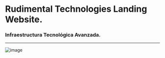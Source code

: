 
# Rudimental Technologies Landing Website.
### Infraestructura Tecnológica Avanzada.

________


![image](https://github.com/communications-hq-9465/rudimental-landing/assets/123852831/21ca2384-4955-461a-bbfd-6f0fa4da2228)
